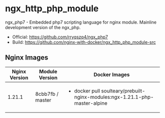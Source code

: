 # ngx_http_php_module

ngx_php7 - Embedded php7 scripting language for nginx module. Mainline development version of the ngx_php.

- Official: https://github.com/rryqszq4/ngx_php7
- Build: https://github.com/nginx-with-docker/ngx_http_php_module-src
## Nginx Images

<table>
    <thead>
        <tr>
            <th>Nginx Version</th>
            <th>Module Version</th>
            <th>Docker Images</th>
        </tr>
    </thead>
    <tbody>
        <tr>
            <td>1.21.1</td>
            <td>8cbb7fb / master</td>
            <td><ul>
                <li>docker pull soulteary/prebuilt-nginx-modules:ngx-1.21.1-php-master-alpine</li>
            </ul></td>
        </tr>
    </tbody>
</table>